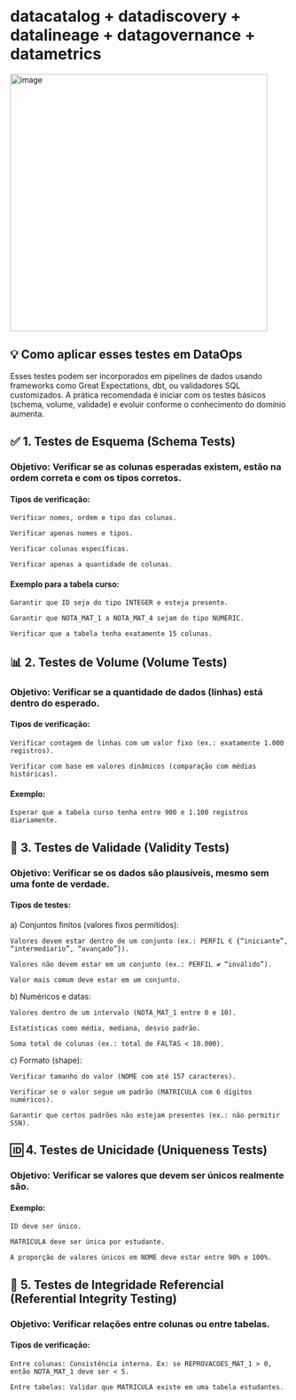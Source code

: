 # datacatalog + datadiscovery + datalineage + datagovernance + datametrics

<img width="464" alt="image" src="https://github.com/user-attachments/assets/648404c0-48a0-4be3-9735-ebb47164a6f9" />


## 💡 Como aplicar esses testes em DataOps

Esses testes podem ser incorporados em pipelines de dados usando frameworks como Great Expectations, dbt, ou validadores SQL customizados. A prática recomendada é iniciar com os testes básicos (schema, volume, validade) e evoluir conforme o conhecimento do domínio aumenta.

## ✅ 1. Testes de Esquema (Schema Tests)

### Objetivo: Verificar se as colunas esperadas existem, estão na ordem correta e com os tipos corretos.

#### Tipos de verificação:

    Verificar nomes, ordem e tipo das colunas.

    Verificar apenas nomes e tipos.

    Verificar colunas específicas.

    Verificar apenas a quantidade de colunas.

#### Exemplo para a tabela curso:

    Garantir que ID seja do tipo INTEGER e esteja presente.

    Garantir que NOTA_MAT_1 a NOTA_MAT_4 sejam do tipo NUMERIC.

    Verificar que a tabela tenha exatamente 15 colunas.

## 📊 2. Testes de Volume (Volume Tests)

### Objetivo: Verificar se a quantidade de dados (linhas) está dentro do esperado.

#### Tipos de verificação:

    Verificar contagem de linhas com um valor fixo (ex.: exatamente 1.000 registros).

    Verificar com base em valores dinâmicos (comparação com médias históricas).

#### Exemplo:

    Esperar que a tabela curso tenha entre 900 e 1.100 registros diariamente.

## 📏 3. Testes de Validade (Validity Tests)

### Objetivo: Verificar se os dados são plausíveis, mesmo sem uma fonte de verdade.

#### Tipos de testes:
a) Conjuntos finitos (valores fixos permitidos):

    Valores devem estar dentro de um conjunto (ex.: PERFIL ∈ {“iniciante”, “intermediario”, “avançado”}).

    Valores não devem estar em um conjunto (ex.: PERFIL ≠ “inválido”).

    Valor mais comum deve estar em um conjunto.

b) Numéricos e datas:

    Valores dentro de um intervalo (NOTA_MAT_1 entre 0 e 10).

    Estatísticas como média, mediana, desvio padrão.

    Soma total de colunas (ex.: total de FALTAS < 10.000).

c) Formato (shape):

    Verificar tamanho do valor (NOME com até 157 caracteres).

    Verificar se o valor segue um padrão (MATRICULA com 6 dígitos numéricos).

    Garantir que certos padrões não estejam presentes (ex.: não permitir SSN).

## 🆔 4. Testes de Unicidade (Uniqueness Tests)

### Objetivo: Verificar se valores que devem ser únicos realmente são.

#### Exemplo:

    ID deve ser único.

    MATRICULA deve ser única por estudante.

    A proporção de valores únicos em NOME deve estar entre 90% e 100%.

## 🔗 5. Testes de Integridade Referencial (Referential Integrity Testing)

### Objetivo: Verificar relações entre colunas ou entre tabelas.

#### Tipos de verificação:

    Entre colunas: Consistência interna. Ex: se REPROVACOES_MAT_1 > 0, então NOTA_MAT_1 deve ser < 5.

    Entre tabelas: Validar que MATRICULA existe em uma tabela estudantes.

